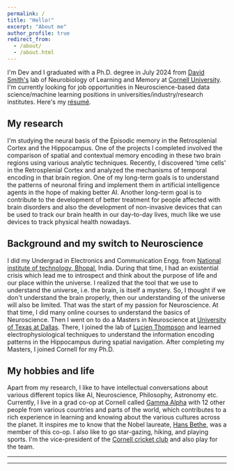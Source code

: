 ```yaml
---
permalink: /
title: "Hello!"
excerpt: "About me"
author_profile: true
redirect_from: 
  - /about/
  - /about.html
---
```


I'm Dev and I graduated with a Ph.D. degree in July 2024 from [David Smith's][lab_website] lab of Neurobiology of Learning and Memory at [Cornell University][university]. I'm currently looking for job opportunities in Neuroscience-based data science/machine learning positions in universities/industry/research institutes. Here's my [résumé][resume].


My research
------

I'm studying the neural basis of the Episodic memory in the Retrosplenial Cortex and the Hippocampus. One of the projects I completed involved the comparison of spatial and contextual memory encoding in these two brain regions using various analytic techniques. Recently, I discovered 'time cells' in the Retrosplenial Cortex and analyzed the mechanisms of temporal encoding in that brain region. One of my long-term goals is to understand the patterns of neuronal firing and implement them in artificial intelligence agents in the hope of making better AI. Another long-term goal is to contribute to the development of better treatment for people affected with brain disorders and also the development of non-invasive devices that can be used to track our brain health in our day-to-day lives, much like we use devices to track physical health nowadays.  


Background and my switch to Neuroscience
------

I did my Undergrad in Electronics and Communication Engg. from [National institute of technology, Bhopal][ug], India. During that time, I had an existential crisis which lead me to introspect and think about the purpose of life and our place within the universe. I realized that the tool that we use to understand the universe, i.e. the brain, is itself a mystery. So, I thought if we don't understand the brain properly, then our understanding of the universe will also be limited. That was the start of my passion for Neuroscience. At that time, I did many online courses to understand the basics of Neuroscience. Then I went on to do a Masters in Neuroscience at [University of Texas at Dallas][masters]. There, I joined the lab of [Lucien Thompson][lab_utd] and learned electrophysiological techniques to understand the information encoding patterns in the Hippocampus during spatial navigation. After completing my Masters, I joined Cornell for my Ph.D.


My hobbies and life
------

Apart from my research, I like to have intellectual conversations about various different topics like AI, Neuroscience, Philosophy, Astronomy etc. Currently, I live in a grad co-op at Cornell called [Gamma Alpha][house] with 12 other people from various countries and parts of the world, which contributes to a rich experience in learning and knowing about the various cultures across the planet. It inspires me to know that the Nobel laureate, [Hans Bethe][nobel], was a member of this co-op. I also like to go star-gazing, hiking, and playing sports. I'm the vice-president of the [Cornell cricket club][cricket] and also play for the team.

---
---
[resume]: https://devsubramanian.github.io/Resume.pdf
[lab_website]: https://blogs.cornell.edu/davidsmithlab/
[university]: https://www.cornell.edu/
[ug]: http://www.manit.ac.in/
[masters]: https://www.utdallas.edu/
[lab_utd]: https://bbs.utdallas.edu/agingmemorylab/
[house]: https://www.gammaalphaithaca.com/
[nobel]: https://en.wikipedia.org/wiki/Hans_Bethe
[cricket]: https://www.facebook.com/cornellcricket/
